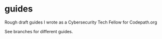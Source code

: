 # guides

Rough draft guides I wrote as a Cybersecurity Tech Fellow for Codepath.org

See branches for different guides.
